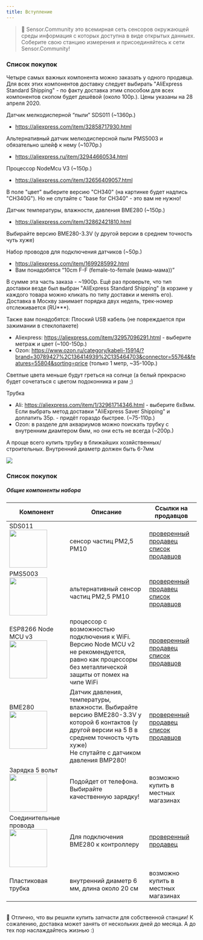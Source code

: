 ```yaml
---
title: Вступление
---
```

> 🚧 Sensor.Community это всемирная сеть сенсоров окружающей среды информация с которых доступна в виде открытых данныех. Соберите свою станцию измерения и присоединяйтесь к сети Sensor.Community!

### Список покупок

Четыре самых важных компонента можно заказать у одного продавца. Для всех этих компонентов доставку следует выбирать "AliExpress Standard Shipping" - по факту доставка этим способом для всех компонентов скопом будет дешёвой (около 100р.). Цены указаны на 28 апреля 2020.

Датчик мелкодисперной “пыли” SDS011 (~1360р.)
* https://aliexpress.com/item/32858717930.html

Альтернативный датчик мелкодисперсной пыли PMS5003 и обязательно шлейф к нему (~1070р.)
* https://aliexpress.ru/item/32944660534.html

Процессор NodeMcu V3 (~150р.)
* https://aliexpress.com/item/32656409057.html

В поле "цвет" выберите версию "CH340" (на картинке будет надпись "CH340G"). Но не спутайте с "base for CH340" - это вам не нужно!

Датчик температуры, влажности, давления BME280 (~150р.)
* https://aliexpress.com/item/32862421810.html

Выбирайте версию BME280-3.3V (у другой версии в среднем точность чуть хуже)

Набор проводов для подключения датчиков (~50р.)
* https://aliexpress.com/item/1699285992.html
* Вам понадобятся “10cm F-F (female-to-female (мама-мама))”

В сумме эта часть заказа - ~1900р. Ещё раз проверьте, что тип доставки везде был выбран "AliExpress Standard Shipping" (в корзине у каждого товара можно кликать по типу доставки и менять его). Доставка в Москву занимает порядка двух недель, трек-номер отслеживается (RU***).

Также вам понадобятся:
Плоский USB кабель (не повреждается при зажимании в стеклопакете)
* Aliexpress: https://aliexpress.com/item/32957096291.html - выберите метраж и цвет  (~100-150р.)
* Ozon: https://www.ozon.ru/category/kabeli-15914/?brand=30789427%2C136414939%2C135464703&connector=55764&features=55804&sorting=price (только 1 метр, ~35-100р.)

Светлые цвета меньше будут греться на солнце (а белый прекрасно будет сочетаться с цветом подоконника и рам ;)

Трубка
* Ali: https://aliexpress.com/item/1/32961714346.html - выберите 6x8мм. Если выбрать метод доставки "AliExpress Saver Shipping" и доплатить 35р. - придёт гораздо быстрее. (~75-110р.)
* Ozon: в разделе для аквариумов можно поискать трубку с внутренним диамтером 6мм, но они есть не всегда (~200р.)

А проще всего купить трубку в ближайших хозяйственных/строительных. Внутренний диаметр должен быть 6-7мм

<img src="../docs/airrohr/particulate-matter-air-quality-sensor-kit.jpeg"/>

### Список покупок

##### Общие компоненты набора
Компонент | Описание | Ссылки на продавцов
------------ | -------------  | -------------
SDS011 <img src="https://sc01.alicdn.com/kf/Hd3dab59a3463404fbd2d108138731cf1e.jpg" width="100" height="100"> | сенсор частиц PM2,5 PM10  | [проверенный продавец](https://ru.aliexpress.com/item/nova-PM-sensor-SDS011-High-precision-laser-pm2-5-air-quality-detection-sensor-module-Super-dust/32617788139.html) <br /> [список продавцов](https://www.aliexpress.com/wholesale?minPrice=&maxPrice=&isBigSale=n&isFreeShip=y&isNew=n&isFavorite=n&shipFromCountry=&shipCompanies=&SearchText=sds011&CatId=202000062&g=y&SortType=price_asc&needQuery=y)
PMS5003 <img src="http://www.plantower.com/upload/ueditor/image/20160810/14708405789575346.jpg" width="100" height="100"> | альтернативный сенсор частиц PM2,5 PM10  | [проверенный продавец](https://aliexpress.ru/item/32944660534.html) <br /> [список продавцов](https://aliexpress.ru/wholesale?catId=0&initiative_id=SB_20201118071942&origin=y&SearchText=pms5003) 
ESP8266 Node MCU v3 <img src="https://www.cytron.io/image/cache/catalog/products/NODEMCU-V3/NodeMCU%20V3%20Lolin%20(1)-800x800.jpg" width="100" height="100"> | процессор с возможностью подключения к WiFi. Версию Node MCU  v2 не рекомендуется, равно как процессоры без металлической защиты от помех на чипе WiFi | [проверенный продавец](https://ru.aliexpress.com/item/5pcs-lot-New-Wireless-module-NodeMcu-Lua-WIFI-Internet-of-Things-development-board-based-ESP8266-with/32266751149.html) <br /> [список продавцов](https://www.aliexpress.com/wholesale?minPrice=&maxPrice=&isBigSale=n&isFreeShip=y&isNew=n&isFavorite=n&shipFromCountry=&shipCompanies=&SearchText=nodemcu+v3+esp8266+ch340&CatId=202001107&g=y&SortType=price_asc&needQuery=y) 
BME280 <img src="https://cdn-reichelt.de/bilder/web/xxl_ws/A300/DEBO_BME280_01.png" width="100" height="100"> | Датчик давления, температуры, влажности. Выбирайте версию BME280-3.3V у которой 6 контактов (у другой версии на 5 В в среднем точность чуть хуже) <br /> Не спутайте с датчиком давления BMP280! | [проверенный продавец](https://aliexpress.ru/item/32862421810.html) <br /> [список продавцов](https://ru.aliexpress.com/w/wholesale-bme280.html?spm=a2g0v.search0104.0.0.11c328ccrxhgXQ&site=rus&groupsort=1&SortType=price_asc&SearchText=bme280&g=y&initiative_id=SB_20190222051555&needQuery=n&isFreeShip=y) 
Зарядка 5 вольт <img src="https://www.stall.com.ua/components/com_virtuemart/shop_image/product/x222.jpg5b6954ed4591c.jpg.pagespeed.ic.CIotjwTxuP.jpg" width="100" height="100"> | Подойдет от телефона. Выбирайте качественную зарядку! | возможно купить в местных магазинах
Соединительные провода <img src="https://cdn-reichelt.de/bilder/web/xxl_ws/A300/DEBO_BME280_01.png" width="100" height="100"> | Для подключения BME280 к контроллеру | [проверенный продавец](https://ru.aliexpress.com/item/Free-Shipping-80pcs-dupont-cable-jumper-wire-dupont-line-female-to-female-dupont-line-20cm-1P/701588771.html) 
Пластиковая трубка | внутренний диаметр 6 мм, длина около 20 см | возможно купить в местных магазинах

<br>
🙌 Отлично, что вы решили купить запчасти для собственной станции! 
К сожалению, доставка может занять от нескольких дней до месяца. 
А до тех пор наслаждайтесь жизнью :)
